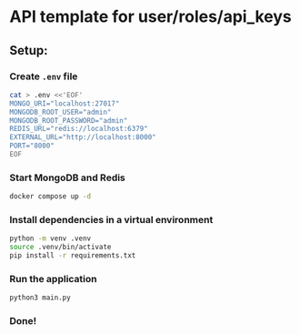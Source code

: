 # API template for user/roles/api_keys

## Setup:
### Create `.env` file
```bash
cat > .env <<'EOF'
MONGO_URI="localhost:27017"
MONGODB_ROOT_USER="admin"
MONGODB_ROOT_PASSWORD="admin"
REDIS_URL="redis://localhost:6379"
EXTERNAL_URL="http://localhost:8000"
PORT="8000"
EOF
```

### Start MongoDB and Redis
```bash
docker compose up -d
```

### Install dependencies in a virtual environment
```bash
python -m venv .venv
source .venv/bin/activate
pip install -r requirements.txt
```

### Run the application
```bash
python3 main.py
```

### Done!